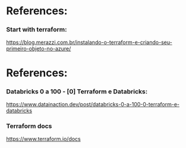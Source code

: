 
# References:
### Start with terraform:
https://blog.merazzi.com.br/instalando-o-terraform-e-criando-seu-primeiro-objeto-no-azure/

# References:
### Databricks 0 a 100 - [0] Terraform e Databricks:
https://www.datainaction.dev/post/databricks-0-a-100-0-terraform-e-databricks

### Terraform docs
https://www.terraform.io/docs
